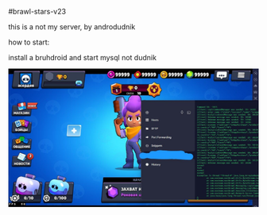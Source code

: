 #brawl-stars-v23

this is a not my server, by androdudnik

how to start:




install a bruhdroid and start
mysql 
not dudnik



![screen](/screens/photo_2023-02-12_13-45-37.jpg)
